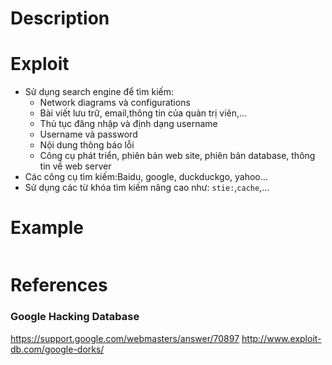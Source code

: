 # Description
# Exploit
- Sử dụng search engine để tìm kiếm:
    *  Network diagrams và configurations
    *  Bài viết lưu trữ, email,thông tin của quản trị viên,...
    - Thủ tục đăng nhập và định dạng username
    - Username và password
    - Nội dung thông báo lỗi
    - Công cụ phát triển, phiên bản web site, phiên bản database, thông tin về web server
- Các công cụ tìm kiếm:Baidu, google, duckduckgo, yahoo...
- Sử dụng các từ khóa tìm kiếm nâng cao như: ```stie:```,```cache```,...
# Example
![]()
# References
### Google Hacking Database
https://support.google.com/webmasters/answer/70897
http://www.exploit-db.com/google-dorks/